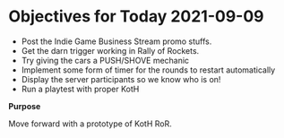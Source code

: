 # Objectives for Today 2021-09-09

- Post the Indie Game Business Stream promo stuffs.
- Get the darn trigger working in Rally of Rockets.
- Try giving the cars a PUSH/SHOVE mechanic
- Implement some form of timer for the rounds to restart automatically
- Display the server participants so we know who is on!
- Run a playtest with proper KotH

**Purpose**

Move forward with a prototype of KotH RoR.
